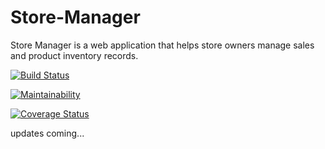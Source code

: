 # Store-Manager
Store Manager is a web application that helps store owners manage sales and product inventory records.

[![Build Status](https://travis-ci.com/TheDrizzyWay/Store-Manager.svg?branch=develop)](https://travis-ci.com/TheDrizzyWay/Store-Manager)


[![Maintainability](https://api.codeclimate.com/v1/badges/a99a88d28ad37a79dbf6/maintainability)](https://codeclimate.com/github/TheDrizzyWay/Store-Manager/maintainability)

[![Coverage Status](https://coveralls.io/repos/github/TheDrizzyWay/Store-Manager/badge.svg?branch=develop)](https://coveralls.io/github/TheDrizzyWay/Store-Manager?branch=develop)

updates coming...
